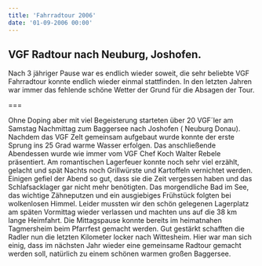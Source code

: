 ```yaml
---
title: 'Fahrradtour 2006'
date: '01-09-2006 00:00'
---
```


## VGF Radtour nach Neuburg, Joshofen.

Nach 3 jähriger Pause war es endlich wieder soweit, die sehr beliebte VGF Fahrradtour konnte endlich wieder einmal stattfinden. In den letzten Jahren war immer das fehlende schöne Wetter der Grund für die Absagen der Tour.

===

Ohne Doping aber mit viel Begeisterung starteten über 20 VGF´ler am Samstag Nachmittag zum Baggersee nach Joshofen ( Neuburg Donau). Nachdem das VGF Zelt gemeinsam aufgebaut wurde konnte der erste Sprung ins 25 Grad warme Wasser erfolgen. Das anschließende Abendessen wurde wie immer vom VGF Chef Koch Walter Rebele  präsentiert. Am romantischen Lagerfeuer konnte noch sehr viel erzählt, gelacht und spät Nachts noch Grillwürste und Kartoffeln vernichtet werden. Einigen gefiel der Abend so gut, dass sie die Zeit vergessen haben und das Schlafsacklager gar nicht mehr benötigten. Das morgendliche Bad im See, das wichtige Zähneputzen und ein ausgiebiges Frühstück folgten bei wolkenlosen Himmel. Leider mussten wir den schön gelegenen Lagerplatz am späten Vormittag wieder verlassen und machten uns auf die 38 km lange Heimfahrt. Die Mittagspause konnte bereits im heimatnahen Tagmersheim beim Pfarrfest gemacht werden. Gut gestärkt schafften die Radler nun die letzten Kilometer locker nach Wittesheim. Hier war man sich einig, dass im nächsten Jahr wieder eine gemeinsame Radtour gemacht werden soll, natürlich zu einem schönen warmen großen Baggersee.